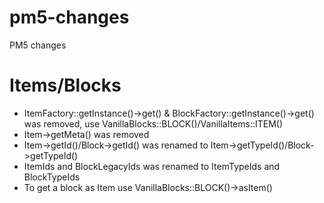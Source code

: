 # pm5-changes
PM5 changes

# Items/Blocks
- ItemFactory::getInstance()->get() & BlockFactory::getInstance()->get() was removed, use VanillaBlocks::BLOCK()/VanillaItems::ITEM()
- Item->getMeta() was removed
- Item->getId()/Block->getId() was renamed to Item->getTypeId()/Block->getTypeId()
- ItemIds and BlockLegacyIds was renamed to ItemTypeIds and BlockTypeIds
- To get a block as Item use VanillaBlocks::BLOCK()->asItem()
